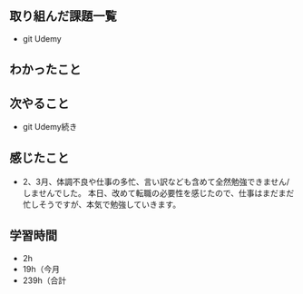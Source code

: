 ## 取り組んだ課題一覧
- git Udemy
## わかったこと

## 次やること
- git Udemy続き
## 感じたこと
- 2、3月、体調不良や仕事の多忙、言い訳なども含めて全然勉強できません/しませんでした。
  本日、改めて転職の必要性を感じたので、仕事はまだまだ忙しそうですが、本気で勉強していきます。
## 学習時間
- 2h
- 19h（今月
- 239h（合計
